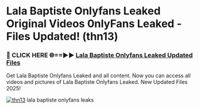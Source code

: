 # Lala Baptiste Onlyfans Leaked Original Videos 0nlyFans Leaked - Files Updated! (thn13)

<h3>🔴 CLICK HERE 🌐==►► <a href="https://tinyurl.com/ms9xzufz" rel="nofollow">Lala Baptiste Onlyfans Leaked Updated Files</a></h3>

Get Lala Baptiste Onlyfans Leaked and all content. Now you can access all videos and pictures of Lala Baptiste Onlyfans Leaked. New Updated Files 2025!

[![thn13](https://i.imgur.com/ppqm5kG.gif)](https://tinyurl.com/ms9xzufz)
lala baptiste onlyfans leaks
